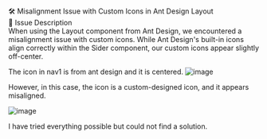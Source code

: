 🛠️ Misalignment Issue with Custom Icons in Ant Design Layout <br>
📌 Issue Description <br>
When using the Layout component from Ant Design, we encountered a misalignment issue with custom icons. While Ant Design's built-in icons align correctly within the Sider component, our custom icons appear slightly off-center. <br>

The icon in nav1 is from ant design and it is centered.
![image](https://github.com/user-attachments/assets/2f8ce363-5baa-452f-8797-714858bf9b32)

However, in this case, the icon is a custom-designed icon, and it appears misaligned.

![image](https://github.com/user-attachments/assets/5a2e75a4-ad96-4644-81c2-843e31fd1f73) <br>

I have tried everything possible but could not find a solution.







